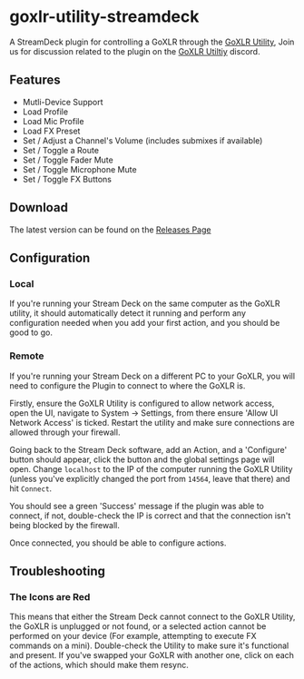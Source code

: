 # goxlr-utility-streamdeck
A StreamDeck plugin for controlling a GoXLR through the [GoXLR Utility](https://github.com/GoXLR-on-Linux/goxlr-utility/),
Join us for discussion related to the plugin on the [GoXLR Utiltiy](https://discord.gg/BRBjkkbvmZ) discord.

## Features
* Mutli-Device Support
* Load Profile
* Load Mic Profile
* Load FX Preset
* Set / Adjust a Channel's Volume (includes submixes if available)
* Set / Toggle a Route
* Set / Toggle Fader Mute
* Set / Toggle Microphone Mute
* Set / Toggle FX Buttons

## Download
The latest version can be found on the [Releases Page](https://github.com/frostycoolslug/goxlr-utility-streamdeck/releases/latest)

## Configuration

### Local
If you're running your Stream Deck on the same computer as the GoXLR utility, it should automatically detect it running
and perform any configuration needed when you add your first action, and you should be good to go.

### Remote
If you're running your Stream Deck on a different PC to your GoXLR, you will need to configure the Plugin to connect
to where the GoXLR is.

Firstly, ensure the GoXLR Utility is configured to allow network access, open the UI, navigate to System -> Settings,
from there ensure 'Allow UI Network Access' is ticked. Restart the utility and make sure connections are allowed through
your firewall.

Going back to the Stream Deck software, add an Action, and a 'Configure' button should appear, click the button and the
global settings page will open. Change `localhost` to the IP of the computer running the GoXLR Utility (unless you've 
explicitly changed the port from `14564`, leave that there) and hit `Connect`.

You should see a green 'Success' message if the plugin was able to connect, if not, double-check the IP is correct and
that the connection isn't being blocked by the firewall.

Once connected, you should be able to configure actions.

## Troubleshooting
### The Icons are Red
This means that either the Stream Deck cannot connect to the GoXLR Utility, the GoXLR is unplugged or not found, or a
selected action cannot be performed on your device (For example, attempting to execute FX commands on a mini).
Double-check the Utility to make sure it's functional and present. If you've swapped your GoXLR with another one, click
on each of the actions, which should make them resync.
